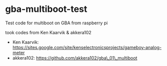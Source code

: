 # gba-multiboot-test

Test code for multiboot on GBA from raspberry pi

took codes from Ken Kaarvik & akkera102

* Ken Kaarvik: https://sites.google.com/site/kenselectronicsprojects/gameboy-analog-meter
* akkera102: https://github.com/akkera102/gba\_01\_multiboot
